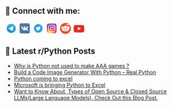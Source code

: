 ## 🔎 Connect with me:
[<img src="https://github.com/bullbesh/bullbesh/blob/main/images/Telegram.png" width="32" height="32" />](https://t.me/bullbesh)
[<img src="https://github.com/bullbesh/bullbesh/blob/main/images/VK.png" width="32" height="32" />](https://vk.com/bullbesh)
[<img src="https://github.com/bullbesh/bullbesh/blob/main/images/Twitter.png" width="32" height="32" />](https://twitter.com/bullbesh1)
[<img src="https://github.com/bullbesh/bullbesh/blob/main/images/Instagram.png" width="32" height="32" />](https://www.instagram.com/bullbesh)
[<img src="https://github.com/bullbesh/bullbesh/blob/main/images/Reddit.png" width="32" height="32" />](https://www.reddit.com/user/bullbesh)
[<img src="https://github.com/bullbesh/bullbesh/blob/main/images/YouTube.png" width="32" height="32" />](https://www.youtube.com/channel/UCtfjRs6uzgq5mfm8S06WTcg)

## 📕 Latest r/Python Posts
<!-- BLOG-POST-LIST:START -->
- [Why is Python not used to make AAA games ?](https://www.reddit.com/r/Python/comments/15y71w5/why_is_python_not_used_to_make_aaa_games/)
- [Build a Code Image Generator With Python – Real Python](https://www.reddit.com/r/Python/comments/15y70kw/build_a_code_image_generator_with_python_real/)
- [Python coming to excel](https://www.reddit.com/r/Python/comments/15y6fea/python_coming_to_excel/)
- [Microsoft is bringing Python to Excel](https://www.reddit.com/r/Python/comments/15y6f88/microsoft_is_bringing_python_to_excel/)
- [Want to Know About, Types of Open Source &amp; Closed Source LLMs&lpar;Large Language Models&rpar;, Check Out this Blog Post.](https://www.reddit.com/r/Python/comments/15y67xz/want_to_know_about_types_of_open_source_closed/)
<!-- BLOG-POST-LIST:END -->
